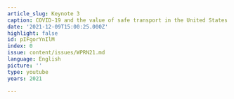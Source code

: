 ```yaml
---
article_slug: Keynote 3
caption: COVID‑19 and the value of safe transport in the United States
date: '2021-12-09T15:00:25.000Z'
highlight: false
id: pIFgorYnIlM
index: 0
issue: content/issues/WPRN21.md
language: English
picture: ''
type: youtube
years: 2021

---
```

